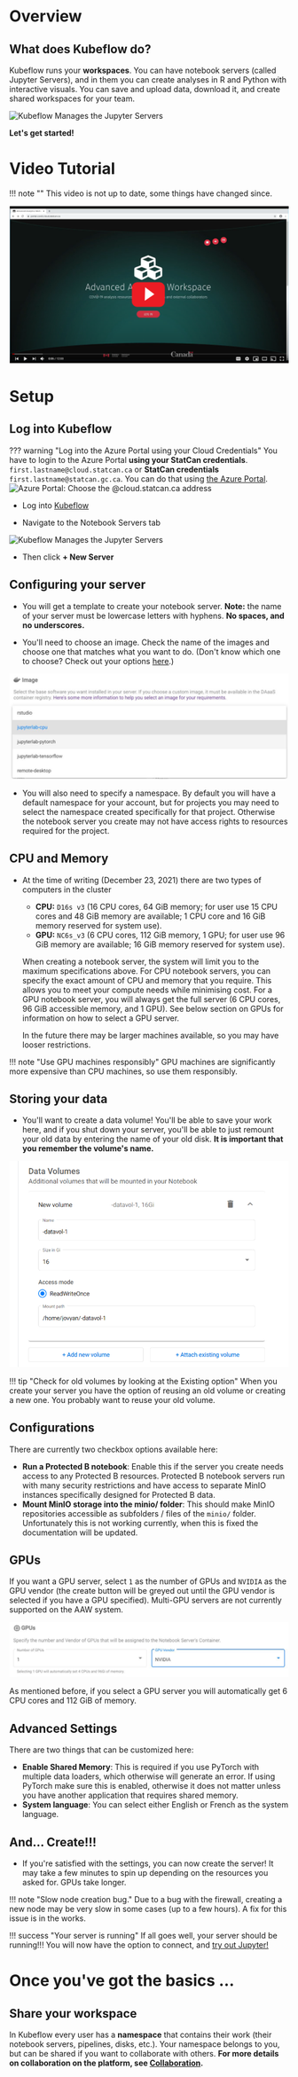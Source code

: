 # Overview

## What does Kubeflow do?

Kubeflow runs your **workspaces**. You can have notebook servers (called Jupyter
Servers), and in them you can create analyses in R and Python with interactive
visuals. You can save and upload data, download it, and create shared workspaces
for your team.

![Kubeflow Manages the Jupyter Servers](../images/jupyter_visual.png)

**Let's get started!**

# Video Tutorial

<!-- prettier-ignore -->
!!! note ""
    This video is not up to date, some things have changed since.

[![Click here for the video](../images/KubeflowVideo.PNG)](https://www.youtube.com/watch?v=xaI6ExYdxc4&list=PL1zlA2D7AHugkDdiyeUHWOKGKUd3MB_nD&index=1 "Advanced Analytics Workspace - Kubeflow Getting Started")

# Setup

## Log into Kubeflow

<!-- prettier-ignore -->
??? warning "Log into the Azure Portal using your Cloud Credentials"
    You have to login to the Azure Portal **using your StatCan credentials**.
    `first.lastname@cloud.statcan.ca` or **StatCan credentials**
    `first.lastname@statcan.gc.ca`. You can do that using
    [the Azure Portal](https://portal.azure.com).
    ![Azure Portal: Choose the `@cloud.statcan.ca` address](../images/azure-login.png)

- Log into [Kubeflow](https://kubeflow.aaw.cloud.statcan.ca)

- Navigate to the Notebook Servers tab

![Kubeflow Manages the Jupyter Servers](../images/readme/kubeflow_ui.png)

- Then click **+ New Server**

## Configuring your server

- You will get a template to create your notebook server. **Note:** the name of
  your server must be lowercase letters with hyphens. **No spaces, and no
  underscores.**

- You'll need to choose an image. Check the name of the images and choose one
  that matches what you want to do. (Don't know which one to choose? Check out
  your options [here](./Selecting-an-Image.md).)

![Choose an Image](../images/kubeflow_image_selection.jpg)

- You will also need to specify a namespace. By default you will have a default
namespace for your account, but for projects you may need to select the
namespace created specifically for that project. Otherwise the notebook server
you create may not have access rights to resources required for the project.

## CPU and Memory

- At the time of writing (December 23, 2021) there are two types of computers in
  the cluster

  - **CPU:** `D16s v3` (16 CPU cores, 64 GiB memory; for user use 15 CPU cores
    and 48 GiB memory are available; 1 CPU core and 16 GiB memory reserved for
    system use).
  - **GPU:** `NC6s_v3` (6 CPU cores, 112 GiB memory, 1 GPU; for user use 96 GiB
    memory are available; 16 GiB memory reserved for system use).

  When creating a notebook server, the system will limit you to the maximum
  specifications above. For CPU notebook servers, you can specify the exact
  amount of CPU and memory that you require. This allows you to meet your
  compute needs while minimising cost. For a GPU notebook server, you will
  always get the full server (6 CPU cores, 96 GiB accessible memory, and 1 GPU).
  See below section on GPUs for information on how to select a GPU server.

  In the future there may be larger machines available, so you may have looser
  restrictions.

<!-- prettier-ignore -->
!!! note "Use GPU machines responsibly"
    GPU machines are significantly more expensive than CPU machines,
    so use them responsibly.

## Storing your data

- You'll want to create a data volume! You'll be able to save your work here,
  and if you shut down your server, you'll be able to just remount your old data
  by entering the name of your old disk. **It is important that you remember the
  volume's name.**

![Create a Data Volume](../images/kubeflow_volumes.png)

<!-- prettier-ignore -->
!!! tip "Check for old volumes by looking at the Existing option"
    When you create your server you have the option of reusing an old volume
    or creating a new one. You probably want to reuse your old volume.

## Configurations

There are currently two checkbox options available here:

- **Run a Protected B notebook**: Enable this if the server you create needs
access to any Protected B resources. Protected B notebook servers run with many
security restrictions and have access to separate MinIO instances specifically
designed for Protected B data.
- **Mount MinIO storage into the minio/ folder**: This should make MinIO
repositories accessible as subfolders / files of the `minio/` folder.
Unfortunately this is not working currently, when this is fixed the
documentation will be updated.

## GPUs

If you want a GPU server, select `1` as the number of GPUs and `NVIDIA` as the GPU
vendor (the create button will be greyed out until the GPU vendor is selected if
you have a GPU specified). Multi-GPU servers are not currently supported on the
AAW system.

![GPU Configuration](../images/kubeflow_gpu_selection.jpg)

As mentioned before, if you select a GPU server you will automatically get 6 CPU
cores and 112 GiB of memory.

## Advanced Settings

There are two things that can be customized here:

- **Enable Shared Memory**: This is required if you use PyTorch with multiple data
loaders, which otherwise will generate an error. If using PyTorch make sure this
is enabled, otherwise it does not matter unless you have another application
that requires shared memory.
- **System language**: You can select either English or French as the system
language.

## And... Create!!!

- If you're satisfied with the settings, you can now create the server! It may
  take a few minutes to spin up depending on the resources you asked for. GPUs
  take longer.

<!-- prettier-ignore -->
!!! note "Slow node creation bug."
    Due to a bug with the firewall, creating a new node may be very
    slow in some cases (up to a few hours). A fix for this issue is in the works.

<!-- prettier-ignore -->
!!! success "Your server is running"
    If all goes well, your server should be running!!! You will now have the
    option to connect, and [try out Jupyter!](/daaas/en/1-Experiments/Jupyter)

# Once you've got the basics ...

## Share your workspace

In Kubeflow every user has a **namespace** that contains their work (their
notebook servers, pipelines, disks, etc.). Your namespace belongs to you, but
can be shared if you want to collaborate with others. **For more details on
collaboration on the platform, see
[Collaboration](../4-Collaboration/Overview.md).**
